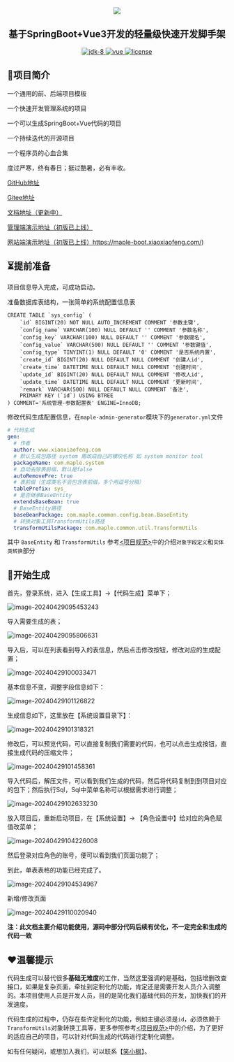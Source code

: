 <div align="center">
	<img src="https://image.xiaoxiaofeng.site/blog/2024/04/15/xxf-20240415111508.svg?xxfjava">
    <h2>
        基于SpringBoot+Vue3开发的轻量级快速开发脚手架
    </h3>
	<p align="center">
        <a target="_blank" href="https://www.oracle.com/java/technologies/javase/javase-jdk8-downloads.html">
            <img src="https://image.xiaoxiaofeng.site/blog/2024/04/17/xxf-20240417134430.png?xxfjava" alt="jdk-8" />
        </a>
		<a href="https://v3.vuejs.org/" target="_blank">
			<img src="https://image.xiaoxiaofeng.site/blog/2024/04/17/xxf-20240417134539.png?xxfjava" alt="vue">
		</a>
		<a href="https://gitee.com/lyt-top/vue-next-admin/blob/master/LICENSE" target="_blank">
		  <img src="https://image.xiaoxiaofeng.site/blog/2024/04/17/xxf-20240417134340.png?xxfjava" alt="license">
		</a>
	</p>
</div>

## 🍁项目简介

一个通用的前、后端项目模板

一个快速开发管理系统的项目

一个可以生成SpringBoot+Vue代码的项目

一个持续迭代的开源项目

一个程序员的心血合集

度过严寒，终有春日；挺过酷暑，必有丰收。

[GitHub地址](https://github.com/hack-feng/maple-boot/)

[Gitee地址](https://gitee.com/hack-feng/maple-boot)

[文档地址（更新中）](https://www.xiaoxiaofeng.com/category/49)

[管理端演示地址（初版已上线）](https://maple.xiaoxiaofeng.com/)

[网站端演示地址（初版已上线）](https://maple-boot.xiaoxiaofeng.com/)https://maple-boot.xiaoxiaofeng.com/)

## ⏳提前准备

项目信息导入完成，可成功启动。

准备数据库表结构，一张简单的系统配置信息表

~~~mysql
CREATE TABLE `sys_config` (
	`id` BIGINT(20) NOT NULL AUTO_INCREMENT COMMENT '参数主键',
	`config_name` VARCHAR(100) NULL DEFAULT '' COMMENT '参数名称',
	`config_key` VARCHAR(100) NULL DEFAULT '' COMMENT '参数键名',
	`config_value` VARCHAR(500) NULL DEFAULT '' COMMENT '参数键值',
	`config_type` TINYINT(1) NULL DEFAULT '0' COMMENT '是否系统内置',
	`create_id` BIGINT(20) NULL DEFAULT NULL COMMENT '创建人id',
	`create_time` DATETIME NULL DEFAULT NULL COMMENT '创建时间',
	`update_id` BIGINT(20) NULL DEFAULT NULL COMMENT '修改人id',
	`update_time` DATETIME NULL DEFAULT NULL COMMENT '更新时间',
	`remark` VARCHAR(500) NULL DEFAULT NULL COMMENT '备注',
	PRIMARY KEY (`id`) USING BTREE
) COMMENT='系统管理-参数配置表' ENGINE=InnoDB;
~~~

修改代码生成配置信息，在`maple-admin-generator`模块下的`generator.yml`文件

~~~yml
# 代码生成
gen:
  # 作者
  author: www.xiaoxiaofeng.com
  # 默认生成包路径 system 需改成自己的模块名称 如 system monitor tool
  packageName: com.maple.system
  # 自动去除表前缀，默认是false
  autoRemovePre: true
  # 表前缀（生成类名不会包含表前缀，多个用逗号分隔）
  tablePrefix: sys_
  # 是否继承BaseEntity
  extendsBaseBean: true
  # BaseEntity路径
  baseBeanPackage: com.maple.common.config.bean.BaseEntity
  # 转换对象工具TransformUtils路径
  transformUtilsPackage: com.maple.common.util.TransformUtils
~~~

其中 `BaseEntity` 和 `TransformUtils` 参考[<项目规范>](https://www.xiaoxiaofeng.com/article/1067)中的介绍`对象字段定义`和`实体类转换`部分

## 🚀开始生成

首先，登录系统，进入【生成工具】->【代码生成】菜单下；

![image-20240429095453243](https://image.xiaoxiaofeng.site/blog/2024/04/29/xxf-20240429095453.png?xxfjava)

导入需要生成的表；

![image-20240429095806631](https://image.xiaoxiaofeng.site/blog/2024/04/29/xxf-20240429095806.png?xxfjava)

导入后，可以在列表看到导入的表信息，然后点击修改按钮，修改对应的生成配置；

![image-20240429100033471](https://image.xiaoxiaofeng.site/blog/2024/04/29/xxf-20240429100033.png?xxfjava)

基本信息不变，调整字段信息如下：

![image-20240429101126822](https://image.xiaoxiaofeng.site/blog/2024/04/29/xxf-20240429101126.png?xxfjava)

生成信息如下，这里放在【系统设置目录下】：

![image-20240429101318321](https://image.xiaoxiaofeng.site/blog/2024/04/29/xxf-20240429101318.png?xxfjava)

修改后，可以预览代码，可以直接复制我们需要的代码，也可以点击生成按钮，直接生成代码的压缩文件；

![image-20240429101458361](https://image.xiaoxiaofeng.site/blog/2024/04/29/xxf-20240429101458.png?xxfjava)

导入代码后，解压文件，可以看到我们生成的代码，然后将代码复制到到项目对应的包下；然后执行Sql，Sql中菜单名称可以根据需求进行调整；

![image-20240429102633230](https://image.xiaoxiaofeng.site/blog/2024/04/29/xxf-20240429102633.png?xxfjava)

放入项目后，重新启动项目，在【系统设置】-> 【角色设置中】给对应的角色赋值改菜单；

![image-20240429104226008](https://image.xiaoxiaofeng.site/blog/2024/04/29/xxf-20240429104226.png?xxfjava)

然后登录对应角色的账号，便可以看到我们页面功能了；

到此，单表表格的功能已经完成了。

![image-20240429104534967](https://image.xiaoxiaofeng.site/blog/2024/04/29/xxf-20240429104535.png?xxfjava)

新增/修改页面

![image-20240429110020940](https://image.xiaoxiaofeng.site/blog/2024/04/29/xxf-20240429110020.png?xxfjava)

**注：此文档主要介绍功能使用，源码中部分代码后续有优化，不一定完全和生成的代码一致**

## ❤温馨提示

代码生成可以替代很多**基础无难度**的工作，当然这里强调的是基础，包括增删改查接口，如果是复杂页面，牵扯到定制化的功能，肯定还是需要开发人员介入调整的。本项目使用人员是开发人员，目的是简化我们基础代码的开发，加快我们的开发速度。

代码生成的过程中，仍存在些许定制化的功能，例如主键必须是`id`，必须依赖于`TransformUtils`对象转换工具等，更多参照参考[<项目规范>](https://www.xiaoxiaofeng.com/article/1067)中的介绍，为了更好的适应自己的项目，可以针对代码生成的代码进行定制化调整。

如有任何疑问，或想加入我们，可以联系【[笑小枫](https://www.xiaoxiaofeng.com/author)】。





